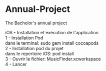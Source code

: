 # Annual-Project
The Bachelor's annual project<br />

iOS - Installation et exécution de l'application<br />
    1 - Installation Pod<br />
      dans le terminal: sudo gem install cocoapods<br />
    2 - Installation pod du projet<br />
      dans le repertoire iOS: pod install<br />
    3 - Ouvrir le fichier: MusicFinder.xcworkspace<br />
    4 - Lancer<br />
